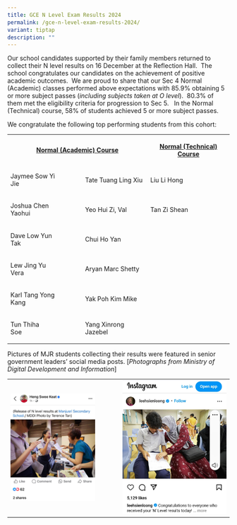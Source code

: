 ```yaml
---
title: GCE N Level Exam Results 2024
permalink: /gce-n-level-exam-results-2024/
variant: tiptap
description: ""
---
```

<p>Our school candidates supported by their family members returned to collect
their N level results on 16 December at the Reflection Hall.&nbsp; The
school congratulates our candidates on the achievement of positive academic
outcomes.&nbsp; We are proud to share that our Sec 4 Normal (Academic)
classes performed above expectations with 85.9% obtaining 5 or more subject
passes (<em>including subjects taken at O level</em>).&nbsp; 80.3% of them
met the eligibility criteria for progression to Sec 5.&nbsp;&nbsp; In the
Normal (Technical) course, 58% of students achieved 5 or more subject passes.</p>
<p>We congratulate the following top performing students from this cohort:</p>
<table style="minWidth: 75px">
<colgroup>
<col>
<col>
<col>
</colgroup>
<tbody>
<tr>
<th rowspan="1" colspan="2">
<p><strong><u>Normal (Academic) Course</u></strong>
</p>
</th>
<th rowspan="1" colspan="1">
<p><strong><u>Normal (Technical) Course</u></strong>
</p>
</th>
</tr>
<tr>
<td rowspan="1" colspan="1">
<p>Jaymee Sow Yi Jie&nbsp;&nbsp;&nbsp;&nbsp;&nbsp;&nbsp;&nbsp;&nbsp;&nbsp;&nbsp;</p>
</td>
<td rowspan="1" colspan="1">
<p>Tate Tuang Ling Xiu</p>
</td>
<td rowspan="1" colspan="1">
<p>Liu Li Hong</p>
</td>
</tr>
<tr>
<td rowspan="1" colspan="1">
<p>Joshua Chen Yaohui&nbsp;&nbsp;&nbsp;&nbsp;&nbsp;&nbsp;&nbsp;</p>
</td>
<td rowspan="1" colspan="1">
<p>Yeo Hui Zi, Val&nbsp;&nbsp;&nbsp;</p>
</td>
<td rowspan="1" colspan="1">
<p>Tan Zi Shean</p>
</td>
</tr>
<tr>
<td rowspan="1" colspan="1">
<p>Dave Low Yun Tak&nbsp;&nbsp;&nbsp;&nbsp;&nbsp;&nbsp;&nbsp;&nbsp;&nbsp;&nbsp;&nbsp;</p>
</td>
<td rowspan="1" colspan="1">
<p>Chui Ho Yan&nbsp;&nbsp;&nbsp;</p>
</td>
<td rowspan="1" colspan="1">
<p></p>
</td>
</tr>
<tr>
<td rowspan="1" colspan="1">
<p>Lew Jing Yu Vera&nbsp;&nbsp;&nbsp;&nbsp;&nbsp;&nbsp;&nbsp;&nbsp;&nbsp;&nbsp;&nbsp;&nbsp;&nbsp;</p>
</td>
<td rowspan="1" colspan="1">
<p>Aryan Marc Shetty</p>
</td>
<td rowspan="1" colspan="1">
<p></p>
</td>
</tr>
<tr>
<td rowspan="1" colspan="1">
<p>Karl Tang Yong Kang&nbsp;&nbsp;&nbsp;&nbsp;&nbsp;&nbsp;</p>
</td>
<td rowspan="1" colspan="1">
<p>Yak Poh Kim Mike</p>
</td>
<td rowspan="1" colspan="1">
<p></p>
</td>
</tr>
<tr>
<td rowspan="1" colspan="1">
<p>Tun Thiha Soe&nbsp;&nbsp;&nbsp;&nbsp;&nbsp;&nbsp;&nbsp;&nbsp;&nbsp;&nbsp;&nbsp;&nbsp;&nbsp;&nbsp;&nbsp;&nbsp;&nbsp;</p>
</td>
<td rowspan="1" colspan="1">
<p>Yang Xinrong Jazebel</p>
</td>
<td rowspan="1" colspan="1">
<p></p>
</td>
</tr>
</tbody>
</table>
<p>Pictures of MJR students collecting their results were featured in senior
government leaders’ social media posts. [<em>Photographs from Ministry of Digital Development and Information</em>]</p>
<table style="minWidth: 50px">
<colgroup>
<col>
<col>
</colgroup>
<tbody>
<tr>
<td rowspan="1" colspan="1">
<div class="isomer-image-wrapper">
<img style="width: 80%;" height="auto" width="100%" alt="" src="/images/Spotlight/2025 N Level Result/insta2.jpg">
</div>
</td>
<td rowspan="1" colspan="1">
<div class="isomer-image-wrapper">
<img style="width: 100%" height="auto" width="100%" alt="" src="/images/Spotlight/2025 N Level Result/insta1.jpg">
</div>
</td>
</tr>
</tbody>
</table>
<p></p>